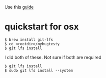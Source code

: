 Use this [guide](https://docs.github.com/en/repositories/working-with-files/managing-large-files/installing-git-large-file-storage#)

# quickstart for osx

```
$ brew install git-lfs
$ cd <rootdir>/myhugtesty
$ git lfs install
```

I did both of these. Not sure if both are required

```
$ git lfs install
$ sudo git lfs install --system
```

